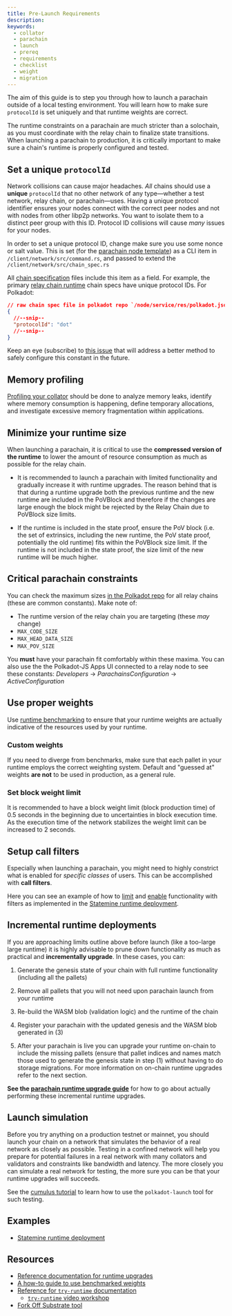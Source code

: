 ```yaml
---
title: Pre-Launch Requirements
description:
keywords:
  - collator
  - parachain
  - launch
  - prereq
  - requirements
  - checklist
  - weight
  - migration
---
```


The aim of this guide is to step you through how to launch a parachain outside of a local testing environment.
You will learn how to make sure `protocolId` is set uniquely and that runtime weights are correct.

The runtime constraints on a parachain are much stricter than a solochain, as you must coordinate with the relay chain to finalize state transitions. When launching a parachain to production, it is critically important to make sure a chain's runtime is properly configured and tested.

## Set a unique `protocolId`

Network collisions can cause major headaches.
_All_ chains should use a **unique** `protocolId` that no other network of any type—whether a test network, relay chain, or parachain—uses. 
Having a unique protocol identifier ensures your nodes connect with the correct peer 
nodes and not with nodes from other libp2p networks. 
You want to isolate them to a distinct peer group with this ID.
Protocol ID collisions will cause _many_ issues for your nodes.

In order to set a unique protocol ID, change make sure you use some nonce or salt value. This is set
(for the [parachain node template](https://github.com/substrate-developer-hub/substrate-parachain-template/))
as a CLI item in `/client/network/src/command.rs`, and passed to extend the `/client/network/src/chain_spec.rs`

All [chain specification](/main-docs/build/chain-specs) files include this item as a field. For example,
the primary [relay chain
runtime](https://github.com/paritytech/polkadot/tree/master/node/service/res)
chain specs have unique protocol IDs. For Polkadot:

```json
// raw chain spec file in polkadot repo `/node/service/res/polkadot.json`
{
  //--snip--
  "protocolId": "dot"
  //--snip--
}
```

Keep an eye (subscribe)
to [this issue](https://github.com/paritytech/substrate/issues/7746)
that will address a better method to safely configure this constant in the future.

## Memory profiling

[Profiling your collator](/reference/command-line-tools/memory-profiler) should be done to analyze memory leaks,
identify where memory consumption is happening, define temporary allocations, and investigate
excessive memory fragmentation within applications.

## Minimize your runtime size

When launching a parachain, it is critical to use the **compressed version of the runtime** to lower
the amount of resource consumption as much as possible for the relay chain.

- It is recommended to launch a parachain with limited functionality and gradually increase it with
  runtime upgrades. The reason behind that is that during a runtime upgrade both the previous runtime
  and the new runtime are included in the PoVBlock and therefore if the changes are large enough the
  block might be rejected by the Relay Chain due to PoVBlock size limits.

- If the runtime is included in the state proof, ensure the PoV block (i.e. the set of extrinsics,
  including the new runtime, the PoV state proof, potentially the old runtime) fits within the
  PoVBlock size limit. If the runtime is not included in the state proof, the size limit of the new
  runtime will be much higher.

## Critical parachain constraints

You can check the maximum sizes [in the Polkadot repo](https://github.com/paritytech/polkadot/blob/master/primitives/src/v1/mod.rs#L247-L253) for all relay chains (these are common constants).
Make note of:

- The runtime version of the relay chain you are targeting (these _may_ change)
- `MAX_CODE_SIZE`
- `MAX_HEAD_DATA_SIZE`
- `MAX_POV_SIZE`

You **must** have your parachain fit comfortably within these maxima.
You can also use the the Polkadot-JS Apps UI connected to a relay node to see these
constants: _Developers_ -> _ParachainsConfiguration_ -> _ActiveConfiguration_

## Use proper weights

Use [runtime benchmarking](/main-docs/test/benchmark) to ensure that your runtime weights are
actually indicative of the resources used by your runtime.

### Custom weights

If you need to diverge from benchmarks, make sure that each pallet in your runtime employs the
correct weighting system. Default and "guessed at" weights **are not** to be used in production, as
a general rule.

### Set block weight limit

It is recommended to have a block weight limit (block production time) of 0.5 seconds in the
beginning due to uncertainties in block execution time. As the execution time of the network
stabilizes the weight limit can be increased to 2 seconds.

## Setup call filters

Especially when launching a parachain, you might need to highly constrict what is enabled for
_specific classes_ of users. This can be accomplished with **call filters**.

Here you can see an example of how to [limit](https://github.com/paritytech/cumulus/blob/59cdbb6a56b1c49009413d66ba2232494563b57c/polkadot-parachains/statemine/src/lib.rs#L148) and [enable](https://github.com/paritytech/cumulus/pull/476/files#diff-09b95657e9aa1b646722afa7944a00ddc2541e8753254a86180b338d3376f93eL151) functionality with filters as implemented in the [Statemine runtime deployment](https://github.com/paritytech/cumulus/pull/476).

## Incremental runtime deployments

If you are approaching limits outline above before launch (like a too-large large runtime) it is
highly advisable to prune down functionality as much as practical and **incrementally upgrade**.
In these cases, you can:

1. Generate the genesis state of your chain with full runtime functionality (including all the pallets)

2. Remove all pallets that you will not need upon parachain launch from your runtime

3. Re-build the WASM blob (validation logic) and the runtime of the chain

4. Register your parachain with the updated genesis and the WASM blob generated in (3)

5. After your parachain is live you can upgrade your runtime on-chain to include the missing pallets
   (ensure that pallet indices and names match those used to generate the genesis state in step (1)
   without having to do storage migrations. For more information on on-chain runtime upgrades refer to
   the next section.

**See the [parachain runtime upgrade guide](/reference/how-to-guides/parachains/runtime-upgrades)** for how
to go about actually performing these incremental runtime upgrades.

## Launch simulation

Before you try anything on a production testnet or mainnet, you should launch your chain on a network that simulates the behavior of a real network as closely as possible.
Testing in a confined network will help you prepare for potential failures in a real network with many collators and validators and constraints like bandwidth and latency.
The more closely you can simulate a real network for testing, the more sure you can be that your runtime upgrades will succeeds.

See the [cumulus tutorial](/tutorials/connect-other-networks/start-relay) to learn how to use the `polkadot-launch` tool for such testing.

## Examples

- [Statemine runtime deployment](https://github.com/paritytech/cumulus/pull/476)

## Resources

- [Reference documentation for runtime upgrades](/main-docs/build/upgrade)
- [A how-to guide to use benchmarked weights](/reference/how-to-guides/weights/add-benchmarks)
- [Reference for `try-runtime` documentation](/reference/command-line-tools/try-runtime)
  - [`try-runtime` video workshop](https://www.crowdcast.io/e/substrate-seminar/41)
- [Fork Off Substrate tool](https://github.com/maxsam4/fork-off-substrate)
